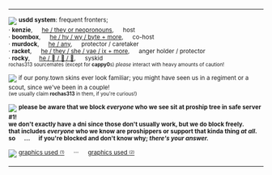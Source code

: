 <hr>

![](https://i.imgur.com/wU8kma5.gif)
<sup><b>usdd system</b>: frequent fronters;
<br>· <b>kenzie</b>,   [he / they or neopronouns](https://pronouns.cc/@the-beastmaker/3ismyluckynumberbtw),   host
<br>· <b>boombox</b>,   [he / hy / wy / byte + more](https://pronouns.cc/@the-beastmaker/boombox),   co-host
<br>· <b>murdock</b>,   [he / any](https://pronouns.cc/@the-beastmaker/murdock),   protector / caretaker
<br>· <b>racket</b>,   [he / they / she / vae / ix + more](https://pronouns.cc/@the-beastmaker/racket),   anger holder / protector
<br>· <b>rocky</b>,   [he / 🪾 / 🌲 / 🌱](https://pronouns.cc/@the-beastmaker/rochas),   syskid
<br><sup>rochas313 sourcemates (except for <b>cappy0</b>s) <i>please</i> interact with heavy amounts of caution!</sup></sup>

![](https://i.imgur.com/IL1FE2F.gif)
<sup>if our pony.town skins ever look familiar; you might have seen us in a regiment or a scout, since we've been in a couple!
<br><sup>(we usually claim <b>rochas313</b> in them, if you're curious!)</sup></sup>

![](https://i.imgur.com/37JGaUe.gif) <sup><b>please be aware that we block <i>everyone</i> who we see sit at proship tree in safe server #1!
<br>we don't exactly have a dni since those don't usually work, but we do block freely.   that includes <i>everyone</i> who we know are proshippers or support that kinda thing <i>at all</i>.
<br>so   ...   if you're blocked and don't know why; <i>there's your answer.</i></b></sup>

[![](https://64.media.tumblr.com/adf21238d8fde7f4b9d536fdb2cfc428/179610c52d37a0d4-18/s2048x3072/0a68b30c32e294edb0c14cf06ffb2bb86d1bade2.pnj)](https://www.tumblr.com/griefingtheworld/790235631093760000/peeks-into-your-inboxhellomay-i-request-a)
<sup>[graphics used <sup><sub>(1)</sub></sup>](https://www.tumblr.com/griefingtheworld/790235631093760000/peeks-into-your-inboxhellomay-i-request-a)   ···   [graphics used <sup><sub>(2)</sub></sup>](https://sadthemes.tumblr.com/smolpxl)</sup>

<hr>
